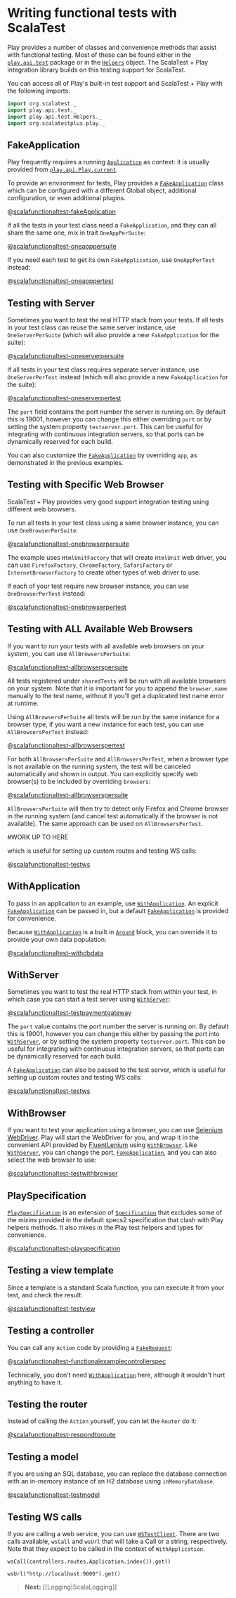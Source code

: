 <!--- Copyright (C) 2009-2013 Typesafe Inc. <http://www.typesafe.com> -->
# Writing functional tests with ScalaTest

Play provides a number of classes and convenience methods that assist with functional testing.  Most of these can be found either in the [`play.api.test`](api/scala/index.html#play.api.test.package) package or in the [`Helpers`](api/scala/index.html#play.api.test.Helpers$) object. The ScalaTest + Play integration library builds on this testing support for ScalaTest.

You can access all of Play's built-in test support and ScalaTest + Play with the following imports:

```scala
import org.scalatest._
import play.api.test._
import play.api.test.Helpers._
import org.scalatestplus.play._
```

## FakeApplication

Play frequently requires a running [`Application`](api/scala/index.html#play.api.Application) as context: it is usually provided from [`play.api.Play.current`](api/scala/index.html#play.api.Play$).

To provide an environment for tests, Play provides a [`FakeApplication`](api/scala/index.html#play.api.test.FakeApplication) class which can be configured with a different Global object, additional configuration, or even additional plugins.

@[scalafunctionaltest-fakeApplication](code-scalatestplus-play/ScalaFunctionalTestSpec.scala)

If all the tests in your test class need a `FakeApplication`, and they can all share the same one, mix in trait `OneAppPerSuite`:

@[scalafunctionaltest-oneapppersuite](code-scalatestplus-play/oneapppersuite/ExampleSpec.scala)

If you need each test to get its own `FakeApplication`, use `OneAppPerTest` instead:

@[scalafunctionaltest-oneapppertest](code-scalatestplus-play/oneapppertest/ExampleSpec.scala)

## Testing with Server

Sometimes you want to test the real HTTP stack from your tests. If all tests in your test class can reuse the same server instance, use `OneServerPerSuite` (which will also provide a new `FakeApplication` for the suite):

@[scalafunctionaltest-oneserverpersuite](code-scalatestplus-play/oneserverpersuite/ExampleSpec.scala)

If all tests in your test class requires separate server instance, use `OneServerPerTest` instead (which will also provide a new `FakeApplication` for the suite):

@[scalafunctionaltest-oneserverpertest](code-scalatestplus-play/oneserverpertest/ExampleSpec.scala)

The `port` field contains the port number the server is running on.  By default this is 19001, however you can change this either overriding `port` or by setting the system property `testserver.port`.  This can be useful for integrating with continuous integration servers, so that ports can be dynamically reserved for each build.

You can also customize the [`FakeApplication`](api/scala/index.html#play.api.test.FakeApplication) by overriding `app`, as demonstrated in the previous examples.

## Testing with Specific Web Browser

ScalaTest + Play provides very good support integration testing using different web browsers.

To run all tests in your test class using a same browser instance, you can use `OneBrowserPerSuite`:

@[scalafunctionaltest-onebrowserpersuite](code-scalatestplus-play/onebrowserpersuite/ExampleSpec.scala)

The example uses `HtmlUnitFactory` that will create `HtmlUnit` web driver, you can use `FirefoxFactory`, `ChromeFactory`, `SafariFactory` or `InternetBrowserFactory`
to create other types of web driver to use.

If each of your test require new browser instance, you can use `OneBrowserPerTest` instead:

@[scalafunctionaltest-onebrowserpertest](code-scalatestplus-play/onebrowserpertest/ExampleSpec.scala)


## Testing with ALL Available Web Browsers

If you want to run your tests with all available web browsers on your system, you can use `AllBrowsersPerSuite`:

@[scalafunctionaltest-allbrowserspersuite](code-scalatestplus-play/allbrowserspersuite/ExampleSpec.scala)

All tests registered under `sharedTests` will be run with all available browsers on your system.  Note that it is important for you to append the `browser.name` manually to the test name, without it you'll get a duplicated test name error at runtime.

Using `AllBrowsersPerSuite` all tests will be run by the same instance for a browser type, if you want a new instance for each test, you can use `AllBrowsersPerTest` instead:

@[scalafunctionaltest-allbrowserspertest](code-scalatestplus-play/allbrowserspertest/ExampleSpec.scala)

For both `AllBrowsersPerSuite` and `AllBrowsersPerTest`, when a browser type is not available on the running system, the test will be canceled automatically and shown in output.  You can explicitly specify web browser(s) to be included by overriding `browsers`:

@[scalafunctionaltest-allbrowserspersuite](code-scalatestplus-play/allbrowserspersuite/ExampleOverrideBrowsersSpec.scala)

`AllBrowsersPerSuite` will then try to detect only Firefox and Chrome browser in the running system (and cancel test automatically if the browser is not available).  The same approach can be used on `AllBrowsersPerTest`.

#WORK UP TO HERE



which is useful for setting up custom routes and testing WS calls:

@[scalafunctionaltest-testws](code/specs2/ScalaFunctionalTestSpec.scala)

## WithApplication

To pass in an application to an example, use [`WithApplication`](api/scala/index.html#play.api.test.WithApplication).  An explicit [`FakeApplication`](api/scala/index.html#play.api.test.FakeApplication) can be passed in, but a default [`FakeApplication`](api/scala/index.html#play.api.test.FakeApplication) is provided for convenience.

Because [`WithApplication`](api/scala/index.html#play.api.test.WithApplication) is a built in [`Around`](http://etorreborre.github.io/specs2/guide/org.specs2.guide.Structure.html#Around) block, you can override it to provide your own data population:

@[scalafunctionaltest-withdbdata](code/specs2/WithDbDataSpec.scala)

## WithServer

Sometimes you want to test the real HTTP stack from within your test, in which case you can start a test server using [`WithServer`](api/scala/index.html#play.api.test.WithServer):

@[scalafunctionaltest-testpaymentgateway](code/specs2/ScalaFunctionalTestSpec.scala)

The `port` value contains the port number the server is running on.  By default this is 19001, however you can change this either by passing the port into [`WithServer`](api/scala/index.html#play.api.test.WithServer), or by setting the system property `testserver.port`.  This can be useful for integrating with continuous integration servers, so that ports can be dynamically reserved for each build.

A [`FakeApplication`](api/scala/index.html#play.api.test.FakeApplication) can also be passed to the test server, which is useful for setting up custom routes and testing WS calls:

@[scalafunctionaltest-testws](code/specs2/ScalaFunctionalTestSpec.scala)

## WithBrowser

If you want to test your application using a browser, you can use [Selenium WebDriver](http://code.google.com/p/selenium/?redir=1). Play will start the WebDriver for you, and wrap it in the convenient API provided by [FluentLenium](https://github.com/FluentLenium/FluentLenium) using [`WithBrowser`](api/scala/index.html#play.api.test.WithBrowser).  Like [`WithServer`](api/scala/index.html#play.api.test.WithServer), you can change the port, [`FakeApplication`](api/scala/index.html#play.api.test.FakeApplication), and you can also select the web browser to use:

@[scalafunctionaltest-testwithbrowser](code/specs2/ScalaFunctionalTestSpec.scala)

## PlaySpecification

[`PlaySpecification`](api/scala/index.html#play.api.test.PlaySpecification) is an extension of [`Specification`](http://etorreborre.github.io/specs2/api/SPECS2-2.2.2/index.html#org.specs2.mutable.Specification) that excludes some of the mixins provided in the default specs2 specification that clash with Play helpers methods.  It also mixes in the Play test helpers and types for convenience.

@[scalafunctionaltest-playspecification](code/specs2/ExamplePlaySpecificationSpec.scala)

## Testing a view template

Since a template is a standard Scala function, you can execute it from your test, and check the result:

@[scalafunctionaltest-testview](code/specs2/ScalaFunctionalTestSpec.scala)

## Testing a controller

You can call any `Action` code by providing a [`FakeRequest`](api/scala/index.html#play.api.test.FakeRequest):

@[scalafunctionaltest-functionalexamplecontrollerspec](code/specs2/FunctionalExampleControllerSpec.scala)

Technically, you don't need [`WithApplication`](api/scala/index.html#play.api.test.WithApplication) here, although it wouldn't hurt anything to have it.

## Testing the router

Instead of calling the `Action` yourself, you can let the `Router` do it:

@[scalafunctionaltest-respondtoroute](code/specs2/ScalaFunctionalTestSpec.scala)

## Testing a model

If you are using an SQL database, you can replace the database connection with an in-memory instance of an H2 database using `inMemoryDatabase`.

@[scalafunctionaltest-testmodel](code/specs2/ScalaFunctionalTestSpec.scala)

## Testing WS calls

If you are calling a web service, you can use [`WSTestClient`](api/scala/index.html#play.api.test.WsTestClient).  There are two calls available, `wsCall` and `wsUrl` that will take a Call or a string, respectively.  Note that they expect to be called in the context of `WithApplication`.

```
wsCall(controllers.routes.Application.index()).get()
```

```
wsUrl("http://localhost:9000").get()
```

> **Next:** [[Logging|ScalaLogging]]
